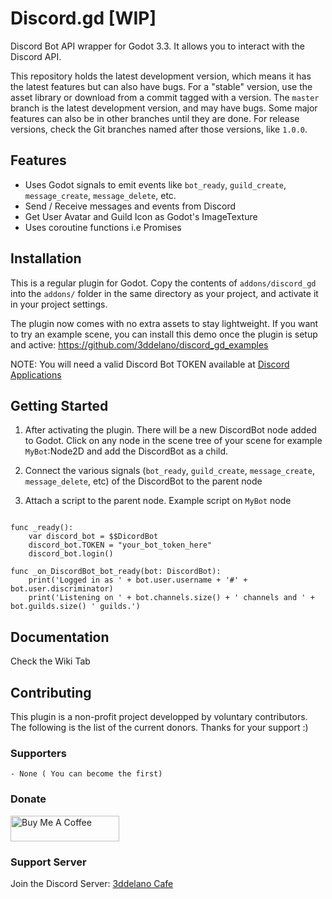 Discord.gd [WIP]
=========================================


Discord Bot API wrapper for Godot 3.3.
It allows you to interact with the Discord API.

This repository holds the latest development version, which means it has the latest features but can also have bugs.
For a "stable" version, use the asset library or download from a commit tagged with a version.
The `master` branch is the latest development version, and may have bugs. Some major features can also be in other branches until they are done. For release versions, check the Git branches named after those versions, like `1.0.0`.


Features
--------------

- Uses Godot signals to emit events like `bot_ready`, `guild_create`, `message_create`, `message_delete`, etc.
- Send / Receive messages and events from Discord
- Get User Avatar and Guild Icon as Godot's ImageTexture
- Uses coroutine functions i.e Promises


Installation
--------------

This is a regular plugin for Godot.
Copy the contents of `addons/discord_gd` into the `addons/` folder in the same directory as your project, and activate it in your project settings.

The plugin now comes with no extra assets to stay lightweight.
If you want to try an example scene, you can install this demo once the plugin is setup and active:
https://github.com/3ddelano/discord_gd_examples

NOTE: You will need a valid Discord Bot TOKEN available at [Discord Applications](https://discord.com/developers/applications)


Getting Started
----------

1. After activating the plugin. There will be a new DiscordBot node added to Godot.
Click on any node in the scene tree of your scene for example `MyBot`:Node2D and add the DiscordBot as a child.

2. Connect the various signals (`bot_ready`, `guild_create`, `message_create`, `message_delete`, etc) of the DiscordBot to the parent node

3. Attach a script to the parent node.
Example script on `MyBot` node

```GDScript

func _ready():
	var discord_bot = $$DicordBot
	discord_bot.TOKEN = "your_bot_token_here"
	discord_bot.login()
	
func _on_DiscordBot_bot_ready(bot: DiscordBot):
	print('Logged in as ' + bot.user.username + '#' + bot.user.discriminator)
	print('Listening on ' + bot.channels.size() + ' channels and ' + bot.guilds.size() ' guilds.')

```

Documentation
----------

Check the Wiki Tab


Contributing
-----------

This plugin is a non-profit project developped by voluntary contributors. The following is the list of the current donors.
Thanks for your support :)

### Supporters

```
- None ( You can become the first)
```

### Donate
<a href="https://www.buymeacoffee.com/3ddelano" target="_blank"><img height="41" width="174" src="https://cdn.buymeacoffee.com/buttons/v2/default-red.png" alt="Buy Me A Coffee" width="150" ></a>

### Support Server
Join the Discord Server: [3ddelano Cafe](https://discord.gg/FZY9TqW)